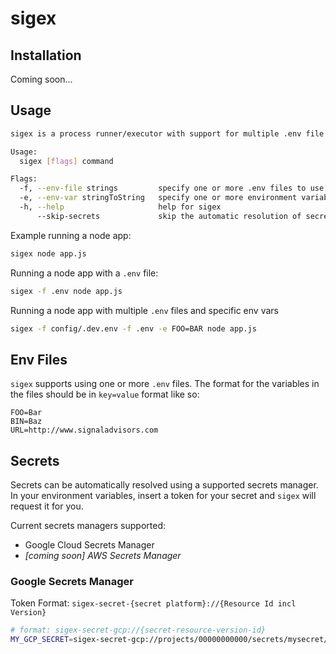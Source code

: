 # sigex

## Installation

Coming soon...

## Usage

```bash
sigex is a process runner/executor with support for multiple .env file configuration as well as automatic retrieval of secrets from supported secrets manager platforms.

Usage:
  sigex [flags] command

Flags:
  -f, --env-file strings         specify one or more .env files to use
  -e, --env-var stringToString   specify one or more environment variables to use (ex: -e FOO=bar) (default [])
  -h, --help                     help for sigex
      --skip-secrets             skip the automatic resolution of secret values
```

Example running a node app:

```bash
sigex node app.js
```

Running a node app with a `.env` file:

```bash
sigex -f .env node app.js
```

Running a node app with multiple `.env` files and specific env vars

```bash
sigex -f config/.dev.env -f .env -e FOO=BAR node app.js
```

## Env Files

`sigex` supports using one or more `.env` files. The format for the variables in the files should be in `key=value` format like so:

```text
FOO=Bar
BIN=Baz
URL=http://www.signaladvisors.com
```

## Secrets

Secrets can be automatically resolved using a supported secrets manager. In your environment variables, insert a token for your secret and `sigex` will request it for you.

Current secrets managers supported:

* Google Cloud Secrets Manager
* _[coming soon] AWS Secrets Manager_

### Google Secrets Manager

Token Format: `sigex-secret-{secret platform}://{Resource Id incl Version}`

```bash
# format: sigex-secret-gcp://{secret-resource-version-id}
MY_GCP_SECRET=sigex-secret-gcp://projects/00000000000/secrets/mysecret/versions/latest
```
